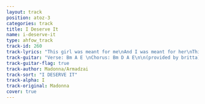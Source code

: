 ```yaml
---
layout: track
position: atoz-3
categories: track
title: I Deserve It
name: i-deserve-it
type: ahfow_track
track-id: 260
track-lyrics: "This girl was meant for me\nAnd I was meant for her\nThis girl was dreamt for me\nAnd I was dreamt for her\n\nThis girl has danced for me\nAnd I have danced for her\nThis girl has cried for me\nAnd I have cried for her\n\nMany miles, many roads I have traveled\nFallen down on the way\nMany hearts, many years have unraveled\nLeading up to today\n\nThis girl has prayed for me\nAnd I have prayed for her\nThis girl was made for me\nAnd I was made for her\n\nMany miles, many roads I have traveled\nFallen down on the way\nMany hearts, many years have unraveled\nLeading up to today\n\nI have no regrets\nThere's nothing to forget\nAll the pain was worth it\n\nNot running from the past\nI tried to do what's best\nI know that I deserve it\n\nMany miles, many roads I have traveled\nFallen down on the way\nMany hearts, many years have unraveled\nLeading up to today"
track-guitar: "Verse: Bm A E \nChorus: Bm D A E\n\n(provided by britta)"
track-guitar-flag: true
track-author: Madonna/Armadzai
track-sort: "I DESERVE IT"
track-alpha: I
track-original: Madonna
cover: true
---
```

